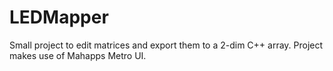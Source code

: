 LEDMapper
=========

Small project to edit matrices and export them to a 2-dim C++ array. Project makes use of Mahapps Metro UI.
